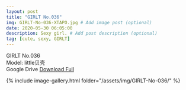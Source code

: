 ```yaml
---
layout: post
title: "GIRLT No.036"
img: GIRLT-No-036-XTAPO.jpg # Add image post (optional)
date: 2020-05-30 06:05:00
description: Sexy girl. # Add post description (optional)
tag: [cute, sexy, GIRLT]
---
```

GIRLT No.036  
Model: little贝壳              
Google Drive [Download Full](http://gestyy.com/e034Eo)

{% include image-gallery.html folder="/assets/img/GIRLT-No-036/" %}
